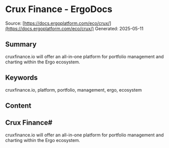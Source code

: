 # Crux Finance - ErgoDocs
Source: [https://docs.ergoplatform.com/eco/crux/](https://docs.ergoplatform.com/eco/crux/)
Generated: 2025-05-11

## Summary
cruxfinance.io will offer an all-in-one platform for portfolio management and charting within the Ergo ecosystem.

## Keywords
cruxfinance.io, platform, portfolio, management, ergo, ecosystem

## Content
## Crux Finance#
cruxfinance.io will offer an all-in-one platform for portfolio management and charting within the Ergo ecosystem.
